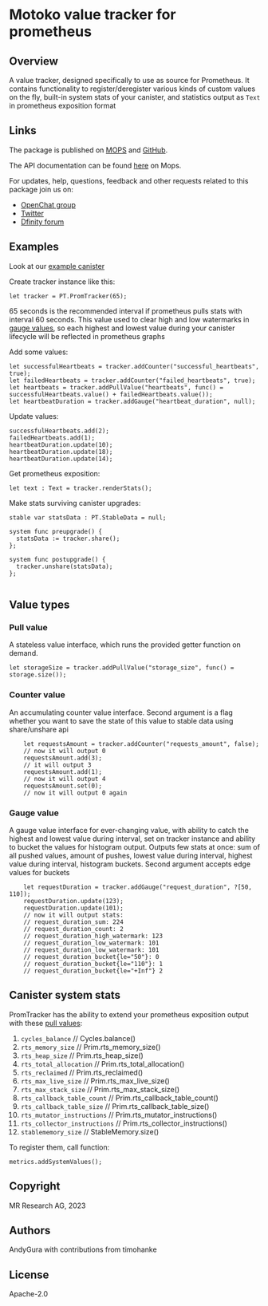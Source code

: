 # Motoko value tracker for prometheus

## Overview

A value tracker, designed specifically to use as source for Prometheus.
It contains functionality to register/deregister various kinds of custom values on the fly, 
built-in system stats of your canister, and statistics output as `Text` in prometheus exposition format

## Links

The package is published on [MOPS](https://mops.one/promtracker) and [GitHub](https://github.com/research-ag/promtracker).

The API documentation can be found [here](https://mops.one/promtracker/docs/lib) on Mops.

For updates, help, questions, feedback and other requests related to this package join us on:

* [OpenChat group](https://oc.app/2zyqk-iqaaa-aaaar-anmra-cai)
* [Twitter](https://twitter.com/mr_research_ag)
* [Dfinity forum](https://forum.dfinity.org/)

## Examples

Look at our [example canister](examples/example_canister.mo)

Create tracker instance like this:
```motoko
let tracker = PT.PromTracker(65);
```
65 seconds is the recommended interval if prometheus pulls stats with interval 60 seconds. This value used to clear high 
and low watermarks in [gauge values](#gauge-value), so each highest and lowest value during your canister lifecycle will
be reflected in prometheus graphs

Add some values:
```motoko
let successfulHeartbeats = tracker.addCounter("successful_heartbeats", true);
let failedHeartbeats = tracker.addCounter("failed_heartbeats", true);
let heartbeats = tracker.addPullValue("heartbeats", func() = successfulHeartbeats.value() + failedHeartbeats.value());
let heartbeatDuration = tracker.addGauge("heartbeat_duration", null);
```

Update values:
```motoko
successfulHeartbeats.add(2);
failedHeartbeats.add(1);
heartbeatDuration.update(10);
heartbeatDuration.update(18);
heartbeatDuration.update(14);
```

Get prometheus exposition:
```motoko
let text : Text = tracker.renderStats();
```

Make stats surviving canister upgrades:
```motoko
stable var statsData : PT.StableData = null;

system func preupgrade() {
  statsData := tracker.share();
};

system func postupgrade() {
  tracker.unshare(statsData);
};
  
```

## Value types

### Pull value
A stateless value interface, which runs the provided getter function on demand.
```motoko
let storageSize = tracker.addPullValue("storage_size", func() = storage.size());
```

### Counter value
An accumulating counter value interface. Second argument is a flag whether you want to save the state of this value
to stable data using share/unshare api
```motoko
    let requestsAmount = tracker.addCounter("requests_amount", false);
    // now it will output 0
    requestsAmount.add(3);
    // it will output 3
    requestsAmount.add(1);
    // now it will output 4
    requestsAmount.set(0);
    // now it will output 0 again
```

### Gauge value
A gauge value interface for ever-changing value, with ability to catch the highest and lowest value during interval, 
set on tracker instance and ability to bucket the values for histogram output. Outputs few stats at once: sum of all 
pushed values, amount of pushes, lowest value during interval, highest value during interval, histogram buckets. 
Second argument accepts edge values for buckets
```motoko
    let requestDuration = tracker.addGauge("request_duration", ?[50, 110]);
    requestDuration.update(123);
    requestDuration.update(101);
    // now it will output stats: 
    // request_duration_sum: 224
    // request_duration_count: 2
    // request_duration_high_watermark: 123
    // request_duration_low_watermark: 101
    // request_duration_low_watermark: 101
    // request_duration_bucket{le="50"}: 0
    // request_duration_bucket{le="110"}: 1
    // request_duration_bucket{le="+Inf"} 2
```

## Canister system stats
PromTracker has the ability to extend your prometheus exposition output with these [pull values](#pull-value):
1) `cycles_balance` // Cycles.balance()
1) `rts_memory_size` // Prim.rts_memory_size()
1) `rts_heap_size` // Prim.rts_heap_size()
1) `rts_total_allocation` // Prim.rts_total_allocation()
1) `rts_reclaimed` // Prim.rts_reclaimed()
1) `rts_max_live_size` // Prim.rts_max_live_size()
1) `rts_max_stack_size` // Prim.rts_max_stack_size()
1) `rts_callback_table_count` // Prim.rts_callback_table_count()
1) `rts_callback_table_size` // Prim.rts_callback_table_size()
1) `rts_mutator_instructions` // Prim.rts_mutator_instructions()
1) `rts_collector_instructions` // Prim.rts_collector_instructions()
1) `stablememory_size` // StableMemory.size()

To register them, call function:
```motoko
metrics.addSystemValues();
```

## Copyright

MR Research AG, 2023

## Authors

AndyGura with contributions from timohanke

## License

Apache-2.0
